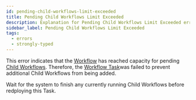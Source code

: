 ```yaml
---
id: pending-child-workflows-limit-exceeded
title: Pending Child Workflows Limit Exceeded
description: Explanation for Pending Child Workflows Limit Exceeded error message, and how to fix it.
sidebar_label: Pending Child Workflows Limit Exceeded
tags:
  - errors
  - strongly-typed
---
```


This error indicates that the [Workflow](/workflows) has reached capacity for pending [Child Workflows](/workflows/#child-workflows).
Therefore, the [Workflow Task](/tasks/#workflow-task)was failed to prevent additional Child Workflows from being added.

Wait for the system to finish any currently running Child Workflows before redploying this Task.
